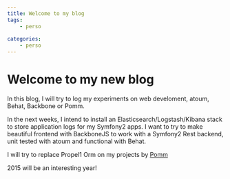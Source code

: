 ```yaml
---
title: Welcome to my blog
tags:
    - perso 
    
categories:
    - perso
---
```


# Welcome to my new blog

In this blog, I will try to log my experiments on web develoment, atoum, Behat, Backbone or Pomm.  

In the next weeks, I intend to install an Elasticsearch/Logstash/Kibana stack to store application logs for my Symfony2 apps. 
I want to try to make beautiful frontend with BackboneJS to work with a Symfony2 Rest backend, unit tested with atoum 
and functional with Behat. 

I will try to replace Propel1 Orm on my projects by [Pomm](http://www.pomm-project.org/)

2015 will be an interesting year!

